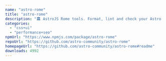 ```yaml
---
name: "astro-rome"
title: "astro-rome"
description: "🏛️ AstroJS Rome tools. Format, lint and check your Astro website with Rome."
categories:
  - "css+ui"
  - "performance+seo"
npmUrl: "https://www.npmjs.com/package/astro-rome"
repoUrl: "https://github.com/astro-community/astro-rome"
homepageUrl: "https://github.com/astro-community/astro-rome#readme"
downloads: 4992
---
```

